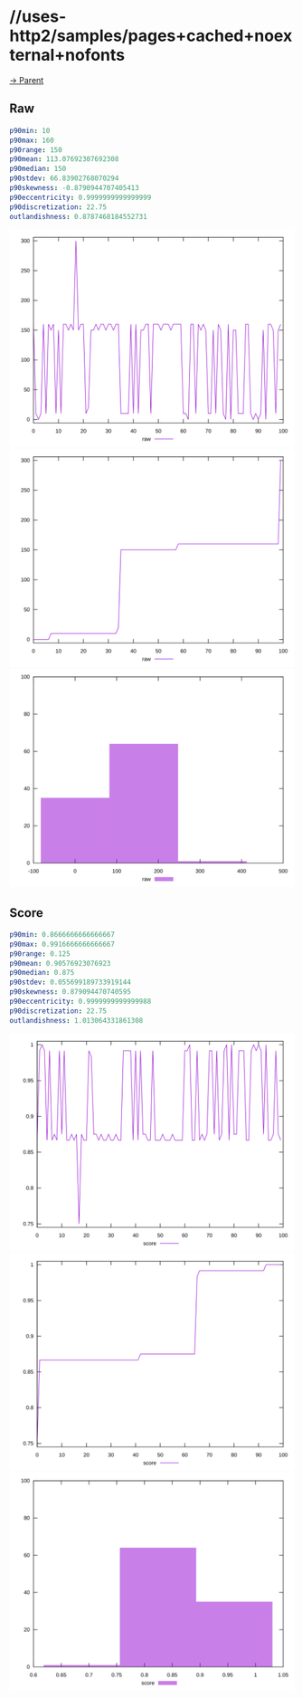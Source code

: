 
# //uses-http2/samples/pages+cached+noexternal+nofonts

[→ Parent](../..)


## Raw


```yaml
p90min: 10
p90max: 160
p90range: 150
p90mean: 113.07692307692308
p90median: 150
p90stdev: 66.83902768070294
p90skewness: -0.8790944707405413
p90eccentricity: 0.9999999999999999
p90discretization: 22.75
outlandishness: 0.8787468184552731

```

![PLOT: raw-values](./raw/values.svg)![PLOT: raw-sorted](./raw/sorted.svg)![PLOT: raw-histogram](./raw/histogram.svg)
## Score


```yaml
p90min: 0.8666666666666667
p90max: 0.9916666666666667
p90range: 0.125
p90mean: 0.90576923076923
p90median: 0.875
p90stdev: 0.055699189733919144
p90skewness: 0.879094470740595
p90eccentricity: 0.9999999999999988
p90discretization: 22.75
outlandishness: 1.013064331861308

```

![PLOT: score-values](./score/values.svg)![PLOT: score-sorted](./score/sorted.svg)![PLOT: score-histogram](./score/histogram.svg)